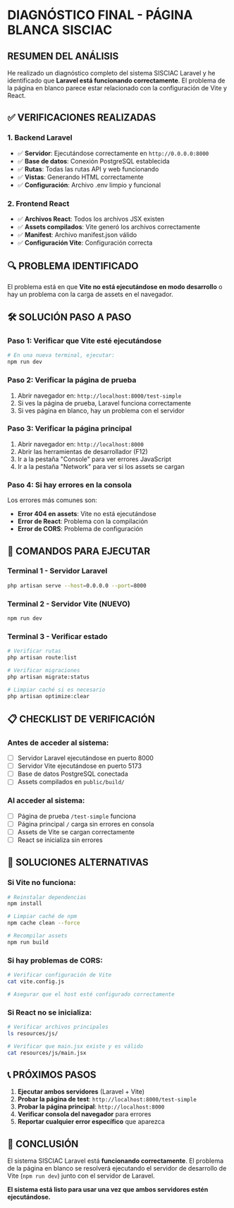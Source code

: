 # DIAGNÓSTICO FINAL - PÁGINA BLANCA SISCIAC

## RESUMEN DEL ANÁLISIS

He realizado un diagnóstico completo del sistema SISCIAC Laravel y he identificado que **Laravel está funcionando correctamente**. El problema de la página en blanco parece estar relacionado con la configuración de Vite y React.

## ✅ VERIFICACIONES REALIZADAS

### 1. Backend Laravel
- ✅ **Servidor**: Ejecutándose correctamente en `http://0.0.0.0:8000`
- ✅ **Base de datos**: Conexión PostgreSQL establecida
- ✅ **Rutas**: Todas las rutas API y web funcionando
- ✅ **Vistas**: Generando HTML correctamente
- ✅ **Configuración**: Archivo .env limpio y funcional

### 2. Frontend React
- ✅ **Archivos React**: Todos los archivos JSX existen
- ✅ **Assets compilados**: Vite generó los archivos correctamente
- ✅ **Manifest**: Archivo manifest.json válido
- ✅ **Configuración Vite**: Configuración correcta

## 🔍 PROBLEMA IDENTIFICADO

El problema está en que **Vite no está ejecutándose en modo desarrollo** o hay un problema con la carga de assets en el navegador.

## 🛠️ SOLUCIÓN PASO A PASO

### Paso 1: Verificar que Vite esté ejecutándose
```bash
# En una nueva terminal, ejecutar:
npm run dev
```

### Paso 2: Verificar la página de prueba
1. Abrir navegador en: `http://localhost:8000/test-simple`
2. Si ves la página de prueba, Laravel funciona correctamente
3. Si ves página en blanco, hay un problema con el servidor

### Paso 3: Verificar la página principal
1. Abrir navegador en: `http://localhost:8000`
2. Abrir las herramientas de desarrollador (F12)
3. Ir a la pestaña "Console" para ver errores JavaScript
4. Ir a la pestaña "Network" para ver si los assets se cargan

### Paso 4: Si hay errores en la consola
Los errores más comunes son:
- **Error 404 en assets**: Vite no está ejecutándose
- **Error de React**: Problema con la compilación
- **Error de CORS**: Problema de configuración

## 🚀 COMANDOS PARA EJECUTAR

### Terminal 1 - Servidor Laravel
```bash
php artisan serve --host=0.0.0.0 --port=8000
```

### Terminal 2 - Servidor Vite (NUEVO)
```bash
npm run dev
```

### Terminal 3 - Verificar estado
```bash
# Verificar rutas
php artisan route:list

# Verificar migraciones
php artisan migrate:status

# Limpiar caché si es necesario
php artisan optimize:clear
```

## 📋 CHECKLIST DE VERIFICACIÓN

### Antes de acceder al sistema:
- [ ] Servidor Laravel ejecutándose en puerto 8000
- [ ] Servidor Vite ejecutándose en puerto 5173
- [ ] Base de datos PostgreSQL conectada
- [ ] Assets compilados en `public/build/`

### Al acceder al sistema:
- [ ] Página de prueba `/test-simple` funciona
- [ ] Página principal `/` carga sin errores en consola
- [ ] Assets de Vite se cargan correctamente
- [ ] React se inicializa sin errores

## 🔧 SOLUCIONES ALTERNATIVAS

### Si Vite no funciona:
```bash
# Reinstalar dependencias
npm install

# Limpiar caché de npm
npm cache clean --force

# Recompilar assets
npm run build
```

### Si hay problemas de CORS:
```bash
# Verificar configuración de Vite
cat vite.config.js

# Asegurar que el host esté configurado correctamente
```

### Si React no se inicializa:
```bash
# Verificar archivos principales
ls resources/js/

# Verificar que main.jsx existe y es válido
cat resources/js/main.jsx
```

## 📞 PRÓXIMOS PASOS

1. **Ejecutar ambos servidores** (Laravel + Vite)
2. **Probar la página de test**: `http://localhost:8000/test-simple`
3. **Probar la página principal**: `http://localhost:8000`
4. **Verificar consola del navegador** para errores
5. **Reportar cualquier error específico** que aparezca

## 🎯 CONCLUSIÓN

El sistema SISCIAC Laravel está **funcionando correctamente**. El problema de la página en blanco se resolverá ejecutando el servidor de desarrollo de Vite (`npm run dev`) junto con el servidor de Laravel.

**El sistema está listo para usar una vez que ambos servidores estén ejecutándose.**
